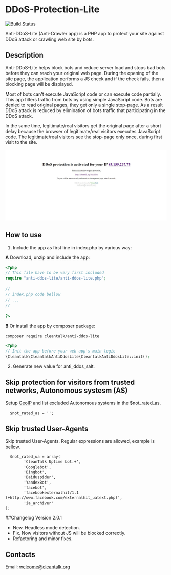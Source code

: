# DDoS-Protection-Lite

[![Build Status](https://travis-ci.com/CleanTalk/anti-ddos-lite.svg?branch=master)](https://travis-ci.org/CleanTalk/anti-ddos-lite)

Anti-DDoS-Lite (Anti-Crawler app) is a PHP app to protect your site against DDoS attack or crawling web site by bots.

## Description
Anti-DDoS-Lite helps block bots and reduce server load and stops bad bots before they can reach your original web page. During the opening of the site page, the application performs a JS check and if the check fails, then a blocking page will be displayed.

Most of bots can't execute JavaScript code or can execute code partially. This app filters traffic from bots by using simple JavaScript code. Bots are denied to read original pages, they get only a single stop-page. As a result DDoS attack is reduced by elimination of bots traffic that participating in the DDoS attack.

In the same time, legitimate/real visitors get the original page after a short delay because the browser of legitimate/real visitors executes JavaScript code. The legitimate/real visitors see the stop-page only once, during first visit to the site.

<img src="images/stop-page1.png" >

## How to use

1. Include the app as first line in index.php by various way:

**A** Download, unzip and include the app:
```php
<?php
// This file have to be very first included
require "anti-ddos-lite/anti-ddos-lite.php";

//
// index.php code bellow
// ...
//

?>
```

**B** Or install the app by composer package:

```
composer require cleantalk/anti-ddos-lite
```
```php
<?php
// Init the app before your web app's main logic
\Cleantalk\CleantalkAntiDdosLite\CleantalkAntiDdosLite::init();
```

2. Generate new value for anti_ddos_salt. 

## Skip protection for visitors from trusted networks, Autonomous systesm (AS)
Setup [GeoIP](https://www.php.net/manual/en/book.geoip.php) and list excluded Autonomous systems in the $not_rated_as.
```
  $not_rated_as = '';
```

## Skip trusted User-Agents
Skip trusted User-Agents. Regular expressions are allowed, example is bellow.
```
  $not_rated_ua = array(
        'CleanTalk Uptime bot.+',
        'Googlebot', 
        'Bingbot',
        'Baiduspider',
        'YandexBot',
        'facebot',
        'facebookexternalhit/1.1 (+http://www.facebook.com/externalhit_uatext.php)',
        'ia_archiver'
);
```

##Changelog
Version 2.0.1
 * New. Headless mode detection.
 * Fix. Now visitors without JS will be blocked correctly.
 * Refactoring and minor fixes.


## Contacts
Email: welcome@cleantalk.org
